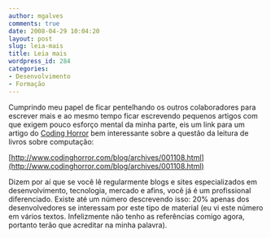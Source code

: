 ```yaml
---
author: mgalves
comments: true
date: 2008-04-29 10:04:20
layout: post
slug: leia-mais
title: Leia mais
wordpress_id: 284
categories:
- Desenvolvimento
- Formação
---
```


Cumprindo meu papel de ficar pentelhando os outros colaboradores para escrever mais e ao mesmo tempo ficar escrevendo pequenos artigos com que exigem pouco esforço mental da minha parte, eis um link para um artigo do [Coding Horror](http://www.codinghorror.com/) bem interessante sobre a questão da leitura de livros sobre computação:

[http://www.codinghorror.com/blog/archives/001108.html](http://www.codinghorror.com/blog/archives/001108.html)

Dizem por aí  que se você lê regularmente blogs e sites especializados em desenvolvimento, tecnologia, mercado e afins, você já é um profissional diferenciado.  Existe até um número descrevendo isso: 20% apenas dos desenvolvedores se interessam por este tipo de material (eu vi este número em vários textos. Infelizmente não tenho as referências comigo agora, portanto terão que acreditar na minha palavra).
